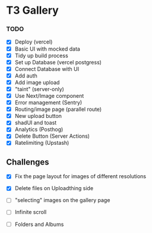 # T3 Gallery

### TODO

- [x] Deploy (vercel)
- [x] Basic UI with mocked data
- [x] Tidy up build process
- [x] Set up Database (vercel postgress)
- [x] Connect Database with UI
- [x] Add auth
- [x] Add image upload
- [x] "taint" (server-only)
- [x] Use Next/Image component
- [x] Error management (Sentry)
- [x] Routing/image page (parallel route)
- [x] New upload button
- [x] shadUI and toast
- [x] Analytics (Posthog)
- [x] Delete Button (Server Actions)
- [x] Ratelimiting (Upstash)

## Challenges

- [x] Fix the page layout for images of different resolutions
- [x] Delete files on Uploadthing side

- [ ] "selecting" images on the gallery page
- [ ] Infinite scroll
- [ ] Folders and Albums
